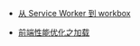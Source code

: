 + [从 Service Worker 到 workbox](https://github.com/z008hy/record/tree/master/records/%E4%BB%8E%20Service%20Worker%20%E5%88%B0%20workbox/index.md)

+ [前端性能优化之加载](https://github.com/z008hy/record/blob/master/records/%E5%89%8D%E7%AB%AF%E6%80%A7%E8%83%BD%E4%BC%98%E5%8C%96%E4%B9%8B%E5%8A%A0%E8%BD%BD/index.md)